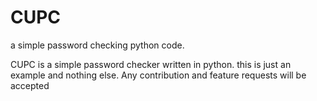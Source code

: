 # CUPC
a simple password checking python code.

CUPC is a simple password checker written in python. this is just an example and nothing else.
Any contribution and feature requests will be accepted
